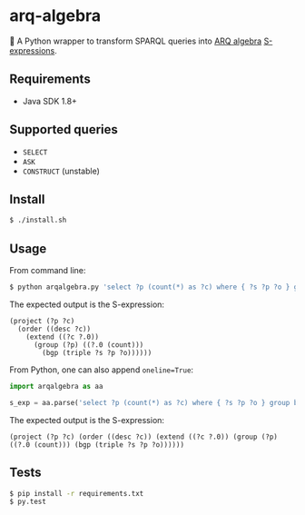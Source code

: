 # arq-algebra

🐍 A Python wrapper to transform SPARQL queries into [ARQ algebra](https://www.w3.org/2011/09/SparqlAlgebra/ARQalgebra) [S-expressions](https://en.wikipedia.org/wiki/S-expression).

## Requirements

* Java SDK 1.8+

## Supported queries

* `SELECT`
* `ASK`
* `CONSTRUCT` (unstable)

## Install

```bash
$ ./install.sh
```

## Usage

From command line:

```bash
$ python arqalgebra.py 'select ?p (count(*) as ?c) where { ?s ?p ?o } group by ?p order by desc(?c)'
```

The expected output is the S-expression:

```
(project (?p ?c)
  (order ((desc ?c))
    (extend ((?c ?.0))
      (group (?p) ((?.0 (count)))
        (bgp (triple ?s ?p ?o))))))
```

From Python, one can also append `oneline=True`:

```python
import arqalgebra as aa

s_exp = aa.parse('select ?p (count(*) as ?c) where { ?s ?p ?o } group by ?p order by desc(?c)', oneline=True)
```

The expected output is the S-expression:

```
(project (?p ?c) (order ((desc ?c)) (extend ((?c ?.0)) (group (?p) ((?.0 (count))) (bgp (triple ?s ?p ?o))))))
```

## Tests

```bash
$ pip install -r requirements.txt
$ py.test
```
